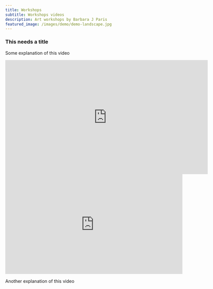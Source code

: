 ```yaml
---
title: Workshops
subtitle: Workshops videos
description: Art workshops by Barbara J Paris
featured_image: /images/demo/demo-landscape.jpg
---
```


### This needs a title

Some explanation of this video

<iframe src="https://youtu.be/5TQvlDH82Gs/" width="640" height="360" frameborder="0" webkitallowfullscreen mozallowfullscreen allowfullscreen></iframe>

<iframe width="560" height="315" src="https://www.youtube.com/embed/5TQvlDH82Gs" frameborder="0" allow="accelerometer; autoplay; clipboard-write; encrypted-media; gyroscope; picture-in-picture" allowfullscreen></iframe>

Another explanation of this video

<iframe src="" width="640" height="360" frameborder="0" webkitallowfullscreen mozallowfullscreen allowfullscreen></iframe>